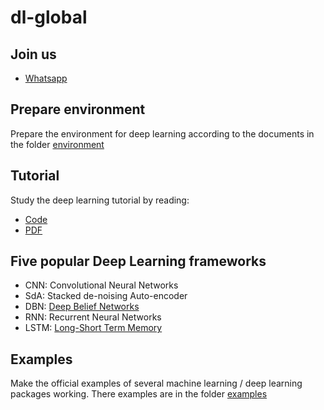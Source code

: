 # dl-global
## Join us
- [Whatsapp](https://chat.whatsapp.com/6nbTARfHIbN7oLhG6J5WZW)

## Prepare environment
Prepare the environment for deep learning according to the documents in the folder [environment](https://github.com/ykaitao/dl-global/tree/master/environment)
## Tutorial
Study the deep learning tutorial by reading:
- [Code](https://github.com/ykaitao/dl-global/tree/master/examples/Theano)
- [PDF](https://github.com/ykaitao/dl-global/blob/master/Deep%20learning%20tutorials.pdf)
## Five popular Deep Learning frameworks
- CNN: Convolutional Neural Networks
- SdA: Stacked de-noising Auto-encoder
- DBN: [Deep Belief Networks](http://blog.csdn.net/itplus/article/details/19168989) 
- RNN: Recurrent Neural Networks
- LSTM: [Long-Short Term Memory](http://colah.github.io/posts/2015-08-Understanding-LSTMs/)
## Examples
Make the official examples of several machine learning / deep learning packages working. There examples are in the folder [examples](https://github.com/ykaitao/dl-global/tree/master/examples)
